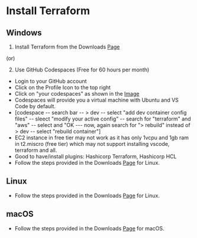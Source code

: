 # Install Terraform

## Windows

1. Install Terraform from the Downloads [Page](https://developer.hashicorp.com/terraform/downloads)

(or)

2. Use GitHub Codespaces (Free for 60 hours per month)

- Login to your GitHub account
- Click on the Profile Icon to the top right
- Click on "your codespaces" as shown in the [Image](../Images/codespaces-location.png)
- Codespaces will provide you a virtual machine with Ubuntu and VS Code by default.
- [codespace -- search bar -- > dev -- select "add dev container config files" -- sleect "modify your active config" -- search for "terraform" and "aws" -- select and "OK --- now, again search for "> rebuild" instead of > dev -- select "rebuild container"]
- EC2 instance in free tier may not work as it has only 1vcpu and 1gb ram in t2.miscro (free tier) which may not support installing vscode, terraform and all.
- Good to have/install plugins: Hashicorp Terraform, Hashicorp HCL
- Follow the steps provided in the Downloads [Page](https://developer.hashicorp.com/terraform/downloads) for Linux.

## Linux

- Follow the steps provided in the Downloads [Page](https://developer.hashicorp.com/terraform/downloads) for Linux.

## macOS

- Follow the steps provided in the Downloads [Page](https://developer.hashicorp.com/terraform/downloads) for macOS.

